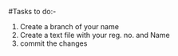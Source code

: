 #Tasks to do:-

1) Create a branch of your name
2) Create a text file with your reg. no. and Name
3) commit the changes
